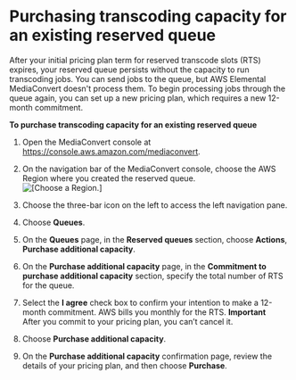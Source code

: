 # Purchasing transcoding capacity for an existing reserved queue<a name="purchasing-a-new-contract-for-an-existing-reserved-queue"></a>

After your initial pricing plan term for reserved transcode slots \(RTS\) expires, your reserved queue persists without the capacity to run transcoding jobs\. You can send jobs to the queue, but AWS Elemental MediaConvert doesn't process them\. To begin processing jobs through the queue again, you can set up a new pricing plan, which requires a new 12\-month commitment\.

**To purchase transcoding capacity for an existing reserved queue**

1. Open the MediaConvert console at [https://console\.aws\.amazon\.com/mediaconvert](https://console.aws.amazon.com/mediaconvert)\.

1. On the navigation bar of the MediaConvert console, choose the AWS Region where you created the reserved queue\.  
![\[Choose a Region.\]](http://docs.aws.amazon.com/mediaconvert/latest/ug/images/regions-list.png)

1. Choose the three\-bar icon on the left to access the left navigation pane\.

1. Choose **Queues**\.

1. On the **Queues** page, in the **Reserved queues** section, choose **Actions**, **Purchase additional capacity**\.

1. On the **Purchase additional capacity** page, in the **Commitment to purchase additional capacity** section, specify the total number of RTS for the queue\.

1. Select the **I agree** check box to confirm your intention to make a 12\-month commitment\. AWS bills you monthly for the RTS\.
**Important**  
After you commit to your pricing plan, you can’t cancel it\.

1. Choose **Purchase additional capacity**\.

1. On the **Purchase additional capacity** confirmation page, review the details of your pricing plan, and then choose **Purchase**\.